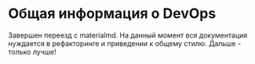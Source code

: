 # Общая информация о DevOps

Завершен переезд с materialmd. На данный момент вся документация нуждается в рефакторинге и приведении к общему стилю. Дальше - только лучше!